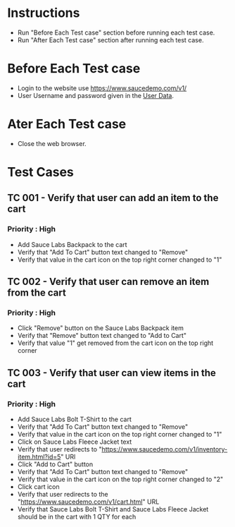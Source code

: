 # Instructions

- Run "Before Each Test case" section before running each test case.
- Run "After Each Test case" section after running each test case.

# Before Each Test case

- Login to the website use https://www.saucedemo.com/v1/
- User Username and password given in the [User Data](/TestData/UserData.md).

# Ater Each Test case

- Close the web browser.

# Test Cases

## TC 001 - Verify that user can add an item to the cart

### Priority : High

- Add Sauce Labs Backpack to the cart
- Verify that "Add To Cart" button text changed to "Remove"
- Verify that value in the cart icon on the top right corner changed to "1"

## TC 002 - Verify that user can remove an item from the cart

### Priority : High

- Click "Remove" button on the Sauce Labs Backpack item
- Verify that "Remove" button text changed to "Add to Cart"
- Verify that value "1" get removed from the cart icon on the top right corner

## TC 003 - Verify that user can view items in the cart

### Priority : High

- Add Sauce Labs Bolt T-Shirt to the cart
- Verify that "Add To Cart" button text changed to "Remove"
- Verify that value in the cart icon on the top right corner changed to "1"
- Click on Sauce Labs Fleece Jacket text
- Verify that user redirects to "https://www.saucedemo.com/v1/inventory-item.html?id=5" URl
- Click "Add to Cart" button
- Verify that "Add To Cart" button text changed to "Remove"
- Verify that value in the cart icon on the top right corner changed to "2"
- Click cart icon
- Verify that user redirects to the "https://www.saucedemo.com/v1/cart.html" URL
- Verify that Sauce Labs Bolt T-Shirt and Sauce Labs Fleece Jacket should be in the cart with 1 QTY for each
